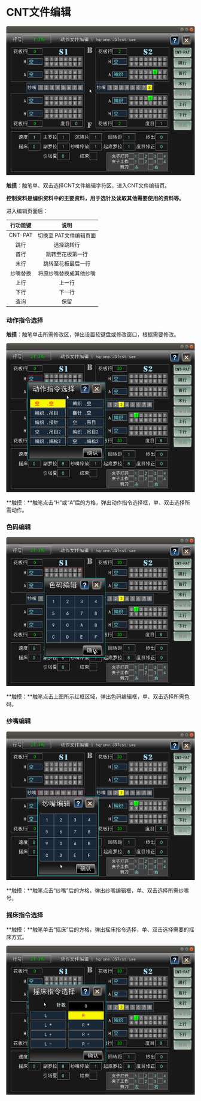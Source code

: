 # CNT文件编辑

![](https://raw.githubusercontent.com/HQwangyun/HQ-image/master/CNT%E6%96%87%E4%BB%B6%E7%BC%96%E8%BE%91.png)

**触摸**：触笔单、双击选择CNT文件编辑字符区，进入CNT文件编辑页。

**控制资料是编织资料中的主要资料，用于选针及读取其他需要使用的资料等。**

进入编辑页面后：

| 行功能键 | 说明 |
| :---: | :---: |
| CNT-PAT | 切换至 PAT文件编辑页面 |
| 跳行 | 选择跳转行 |
| 首行 | 跳转至花板第一行 |
| 末行 | 跳转至花板最后一行 |
| 纱嘴替换 | 将原纱嘴替换成其他纱嘴 |
| 上行 | 上一行 |
| 下行 | 下一行 |
| 查询 | 保留 |

### **动作指令选择**

**触摸**：触笔单击所需修改区，弹出设置软键盘或修改窗口，根据需要修改。

![](https://raw.githubusercontent.com/HQwangyun/HQ-image/master/%E5%8A%A8%E4%BD%9C%E6%8C%87%E4%BB%A4%E9%80%89%E6%8B%A9.png)

**触摸：**触笔点击“H”或“A”后的方格，弹出动作指令选择框，单、双击选择所需动作。

### **色码编辑**

![](https://raw.githubusercontent.com/HQwangyun/HQ-image/master/%E8%89%B2%E7%A0%81%E7%BC%96%E8%BE%91.png)

**触摸：**触笔点击上图所示红框区域，弹出色码编辑框，单、双击选择所需色码。

### **纱嘴编辑**

![](https://raw.githubusercontent.com/HQwangyun/HQ-image/master/%E7%BA%B1%E5%98%B4%E7%BC%96%E8%BE%91.png)

**触摸：**触笔点击“纱嘴”后的方格，弹出纱嘴编辑框，单、双击选择所需纱嘴号。

### **摇床指令选择**

**触摸：**触笔单击“摇床”后的方格，弹出摇床指令选择，单、双击选择需要的摇床方式。

![](../.gitbook/assets/yao-chuang-zhi-ling-xuan-ze.png)

